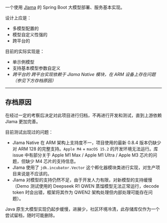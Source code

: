 一个使用 [Jlama](https://github.com/tjake/Jlama) 的 Spring Boot 大模型部署、服务基本实现。

设计上应是：

- 多模型配置的
- 模型自定义性强的
- 跨平台的

目前的实际实现是：
- 单示例模型
- 支持基本模型参数自定义
- *跨平台的*
*跨平台实现依赖于 Jlama Native 模块，在 ARM 设备上存在问题（参见下方存档原因）*

---

## 存档原因

在经过一定的考察后决定对此项目进行归档，不再进行开发和测试，直到上游依赖 Jlama 更加完善。

目前测试出现过的问题：
- Jlama Native 在 ARM 架构上支持度不一，项目使用的最新 0.8.4 版本仍缺少对 ARM 128 的完整支持。`Apple M4` + `macOS 15.2` 的开发环境无法运行。库 issue 中有部分关于 Apple M1 Max / Apple M1 Ultra / Apple M3 芯片的问题，但缺少 M4 芯片的支持信息。 
- Jlama 使用了 `jdk.incubator.Vector` 这个孵化器模块类进行实现，对生产项目来说是不应该的。
- Jlama 对模型的支持仍然不足，由于开发人力有限，对新模型的支持缓慢（Demo 测试使用的 Deepseek R1 QWEN 蒸馏模型无法正常运行，decode token 时会出错，框架将其作为 QWEN2 架构处理但内部处理可能存在问题）。

Java 原生大模型实现仍起步缓慢，进展少，社区环境冷清，此存储库仅作为一个尝试留档，随时可能删除。
